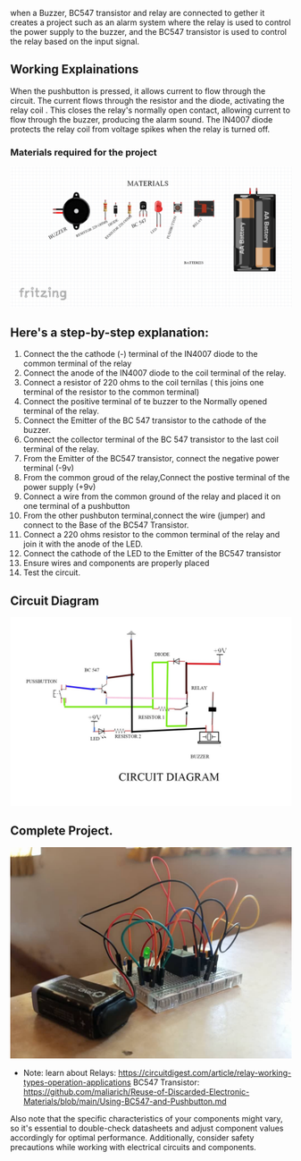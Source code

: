 when a Buzzer, BC547 transistor and relay are connected to gether it creates a project such as an alarm system where the relay is used to control the power supply to the buzzer,
 and the BC547 transistor is used to control the relay based on the input signal.


## Working Explainations

When the pushbutton is pressed, it allows current to flow through the circuit. 
The current flows through the resistor and the diode, activating the relay coil
. This closes the relay's normally open contact, allowing current to flow through the buzzer, producing the alarm sound.
 The IN4007 diode protects the relay coil from voltage spikes when the relay is turned off.

### Materials required for the project
 ![materials for the circuit](/images/materialss.jpg)

##  Here's a step-by-step explanation:

1. Connect the the cathode (-) terminal of the  IN4007 diode to the common terminal of the relay 
2. Connect the anode of the  IN4007 diode to the coil terminal of the relay.
3. Connect a resistor of 220 ohms to the coil ternilas ( this joins one terminal of the resistor to the common terminal) 
4. Connect the positive terminal of te buzzer to the Normally opened terminal of the relay.
5. Connect the Emitter of the BC 547 transistor to the cathode of the buzzer.
6. Connect the collector terminal of the BC 547 transistor to the last coil terminal of the relay.
7. From the Emitter of the BC547 transistor, connect the negative power terminal (-9v)
8. From the common groud of the relay,Connect the postive terminal of the power supply (+9v) 
9. Connect a wire from the common ground of the relay and placed it on one terminal of a pushbutton 
10. From the other pushbuton terminal,connect the wire (jumper) and connect to the Base of the BC547 Transistor.
11. Connect a 220 ohms resistor to the common terminal of the relay and join it with the anode of the LED.
12. Connect the cathode of the LED to the Emitter of the BC547 transistor 
13. Ensure wires and components are properly placed 
14. Test the circuit.

##  Circuit Diagram 
 ![the circuit Diagram](/images/Relay%20Circuittt.jpg)

## Complete Project.
 ![Components for the circuit](/images/complete%20c%201.jpg)

* Note: 
 learn about Relays: https://circuitdigest.com/article/relay-working-types-operation-applications
 BC547 Transistor:
https://github.com/maliarich/Reuse-of-Discarded-Electronic-Materials/blob/main/Using-BC547-and-Pushbutton.md

Also note that the specific characteristics of your components might vary,
 so it's essential to double-check datasheets and adjust component values accordingly for optimal performance. Additionally,
 consider safety precautions while working with electrical circuits and components.

